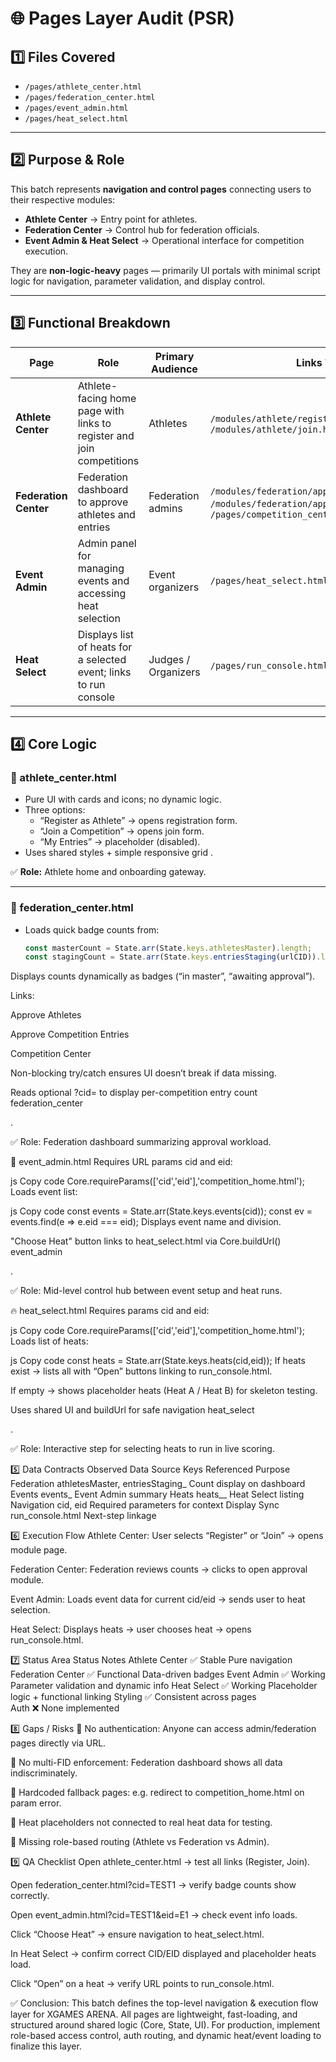 # 🌐 Pages Layer Audit (PSR)

## 1️⃣ Files Covered
- `/pages/athlete_center.html`
- `/pages/federation_center.html`
- `/pages/event_admin.html`
- `/pages/heat_select.html`

---

## 2️⃣ Purpose & Role
This batch represents **navigation and control pages** connecting users to their respective modules:
- **Athlete Center** → Entry point for athletes.
- **Federation Center** → Control hub for federation officials.
- **Event Admin & Heat Select** → Operational interface for competition execution.

They are **non-logic-heavy** pages — primarily UI portals with minimal script logic for navigation, parameter validation, and display control.

---

## 3️⃣ Functional Breakdown
| Page | Role | Primary Audience | Links To |
|------|------|------------------|-----------|
| **Athlete Center** | Athlete-facing home page with links to register and join competitions | Athletes | `/modules/athlete/register.html`, `/modules/athlete/join.html` |
| **Federation Center** | Federation dashboard to approve athletes and entries | Federation admins | `/modules/federation/approve_athletes.html`, `/modules/federation/approve_entries.html`, `/pages/competition_center.html` |
| **Event Admin** | Admin panel for managing events and accessing heat selection | Event organizers | `/pages/heat_select.html` |
| **Heat Select** | Displays list of heats for a selected event; links to run console | Judges / Organizers | `/pages/run_console.html` |

---

## 4️⃣ Core Logic

### 🏃 athlete_center.html
- Pure UI with cards and icons; no dynamic logic.
- Three options:
  - “Register as Athlete” → opens registration form.  
  - “Join a Competition” → opens join form.  
  - “My Entries” → placeholder (disabled).  
- Uses shared styles + simple responsive grid .

✅ **Role:** Athlete home and onboarding gateway.

---

### 🛂 federation_center.html
- Loads quick badge counts from:
  ```js
  const masterCount = State.arr(State.keys.athletesMaster).length;
  const stagingCount = State.arr(State.keys.entriesStaging(urlCID)).length;
Displays counts dynamically as badges (“in master”, “awaiting approval”).

Links:

Approve Athletes

Approve Competition Entries

Competition Center

Non-blocking try/catch ensures UI doesn’t break if data missing.

Reads optional ?cid= to display per-competition entry count
federation_center

.

✅ Role: Federation dashboard summarizing approval workload.

🧭 event_admin.html
Requires URL params cid and eid:

js
Copy code
Core.requireParams(['cid','eid'],'competition_home.html');
Loads event list:

js
Copy code
const events = State.arr(State.keys.events(cid));
const ev = events.find(e => e.eid === eid);
Displays event name and division.

"Choose Heat" button links to heat_select.html via Core.buildUrl()
event_admin

.

✅ Role: Mid-level control hub between event setup and heat runs.

🔥 heat_select.html
Requires params cid and eid:

js
Copy code
Core.requireParams(['cid','eid'],'competition_home.html');
Loads list of heats:

js
Copy code
const heats = State.arr(State.keys.heats(cid,eid));
If heats exist → lists all with “Open” buttons linking to run_console.html.

If empty → shows placeholder heats (Heat A / Heat B) for skeleton testing.

Uses shared UI and buildUrl for safe navigation
heat_select

.

✅ Role: Interactive step for selecting heats to run in live scoring.

5️⃣ Data Contracts Observed
Data Source	Keys Referenced	Purpose
Federation	athletesMaster, entriesStaging_<CID>	Count display on dashboard
Events	events_<CID>	Event Admin summary
Heats	heats_<CID>_<EID>	Heat Select listing
Navigation	cid, eid	Required parameters for context
Display Sync	run_console.html	Next-step linkage

6️⃣ Execution Flow
Athlete Center: User selects “Register” or “Join” → opens module page.

Federation Center: Federation reviews counts → clicks to open approval module.

Event Admin: Loads event data for current cid/eid → sends user to heat selection.

Heat Select: Displays heats → user chooses heat → opens run_console.html.

7️⃣ Status
Area	Status	Notes
Athlete Center	✅ Stable	Pure navigation
Federation Center	✅ Functional	Data-driven badges
Event Admin	✅ Working	Parameter validation and dynamic info
Heat Select	✅ Working	Placeholder logic + functional linking
Styling	✅ Consistent across pages	
Auth	❌ None implemented	

8️⃣ Gaps / Risks
🔸 No authentication: Anyone can access admin/federation pages directly via URL.

🔸 No multi-FID enforcement: Federation dashboard shows all data indiscriminately.

🔸 Hardcoded fallback pages: e.g. redirect to competition_home.html on param error.

🔸 Heat placeholders not connected to real heat data for testing.

🔸 Missing role-based routing (Athlete vs Federation vs Admin).

9️⃣ QA Checklist
Open athlete_center.html → test all links (Register, Join).

Open federation_center.html?cid=TEST1 → verify badge counts show correctly.

Open event_admin.html?cid=TEST1&eid=E1 → check event info loads.

Click “Choose Heat” → ensure navigation to heat_select.html.

In Heat Select → confirm correct CID/EID displayed and placeholder heats load.

Click “Open” on a heat → verify URL points to run_console.html.

✅ Conclusion:
This batch defines the top-level navigation & execution flow layer for XGAMES ARENA.
All pages are lightweight, fast-loading, and structured around shared logic (Core, State, UI).
For production, implement role-based access control, auth routing, and dynamic heat/event loading to finalize this layer.